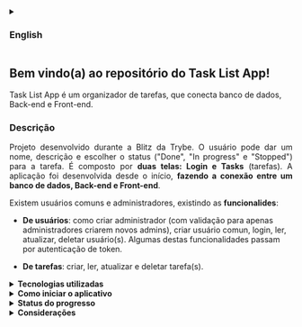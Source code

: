 <details>
<summary><h3>English</h3></summary><br />

## Welcome to Task List App's repository!

Task List App is a tasks organizer app, that connects database, Back-end and Front-end.

### Description
 
<p align="justify">
Project developed durint Trybe's Blitz. The user can give a name, description and choose a status ("Done", "In progress" and "Stopped") for the task. Made up by <strong>two pages</strong>: <strong>Login</strong> and <strong>Tasks</strong>. The application was built from the start, <strong>connecting a database, Back-end and Front-end</strong>.

 
There is commun users and admins, existing functionalities:
</p>

<p align="justify">
 
- <strong>User</strong>: can create administrators (with validation to allow only administrators to create new admins), create commun user, login, read, update, delete user(s). Some of those features goes through token validation.

- <strong>Tasks</strong>: create, read, update and delete task(s).
</p>

<details>
<summary><strong>Tecnologies used</strong></summary><br />

- MySQL.
- Docker.
- JavaScript.
- TypeScript.
- Express.
- Sequelize.
- JWT.
- Mocha.
- Chai.
- Sinon.
- React. 
- HTML/CSS.
</details>

<details>
<summary><strong>How to use</strong></summary><br />
 

 1. Clone repository.

  - `git clone git@github.com:FernandoCavalcantii/Task-List-App.git`
  
  2. Enter the clonned folder.
  
  - `cd Task-List-App`
  
  3. Execut docker-compose.yml.
  
  - `docker-compose-up`

  4. Install dependencies.

  - `cd frontend npm install`
  - `cd ../backend`
  - `npm install`
  
  5. Start.
  
  - `npm run dev`
  - `cd ../frontend`
  - `npm start`
</details>

<details>
<summary><strong>Progress Status</strong></summary><br />
 
<p align="justify">
The project is not finished yet. Database and Backend are completed (tests are parcially implemented). Still remaing to finish Front-end and tests.
</p>
</details>

<details>
<summary><strong>Considerations</strong></summary><br />

 <p align="justify">
Although the project is not completed, developing it, I felt satisfied with my development progress in the area, being able to create an application that connects database, Back-end and Front-end.
 </p>
</details>

</details>

## Bem vindo(a) ao repositório do Task List App!

Task List App é um organizador de tarefas, que conecta banco de dados, Back-end e Front-end.

### Descrição

 <p align="justify">
Projeto desenvolvido durante a Blitz da Trybe. O usuário pode dar um nome, descrição e escolher o status ("Done", "In progress" e "Stopped") para a tarefa. É composto por <strong>duas telas: Login e Tasks</strong> (tarefas). A aplicação foi desenvolvida desde o início, <strong>fazendo a conexão entre um banco de dados, Back-end e Front-end</strong>.
</p>

Existem usuários comuns e administradores, existindo as <strong>funcionalides</strong>:

 <p align="justify">
 
- <strong>De usuários</strong>: como criar administrador (com validação para apenas administradores criarem novos admins), criar usuário comun, login, ler, atualizar, deletar usuário(s). Algumas destas funcionalidades passam por autenticação de token.
</p>

- <strong>De tarefas</strong>: criar, ler, atualizar e deletar tarefa(s).
 </p>
 
<details>
<summary><strong>Tecnologias utilizadas</strong></summary><br />

- MySQL.
- Docker.
- JavaScript.
- TypeScript.
- Express.
- Sequelize.
- JWT.
- Mocha.
- Chai.
- Sinon.
- React. 
- HTML/CSS.

</details>

<details>
  <summary><strong>Como iniciar o aplicativo</strong></summary><br />

  1. Clone o repositório.

  - `git clone git@github.com:FernandoCavalcantii/Task-List-App.git`
  
  2. Entre na pasta clonada.
  
  - `cd Task-List-App`
  
  3. Execute o docker-compose.yml.
  
  - `docker-compose-up`

  4. Instale as dependências.

  - `cd frontend npm install`
  - `cd ../backend`
  - `npm install`
  
  5. Iniciar.
  
  - `npm run dev`
  - `cd ../frontend`
  - `npm start`

</details>

<details>
<summary><strong>Status do progresso</strong></summary><br />

 <p align="justify">
O projeto não foi ainda totalmente finalizado. O banco de dados e o Back-end estão prontos (os testes do back estão parcialmente feitos), faltando finalizar parte do Front-end e testes.
 </p>
</details>

<details>
<summary><strong>Considerações</strong></summary><br />

 <p align="justify">
Apesar de o projeto não estar concluído, ao desenvolver-lo, me senti bastante satisfeito com meu progresso na área de desenvolvimento, sendo capaz de elaborar um aplicativo que conecta banco de dados, Front-end e Back-end.
 </p>

</details>
